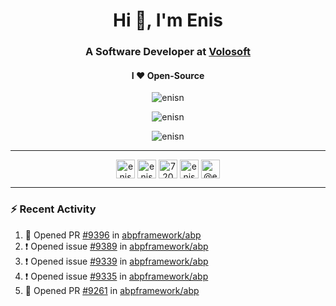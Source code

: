 <h1 align="center">Hi 👋, I'm Enis</h1>
<h3 align="center">A Software Developer at <a href="/volosoft">Volosoft</a></h3>

<h4 align="center"> I ❤ Open-Source</h4>

<p align="center"> <img src="https://komarev.com/ghpvc/?username=enisn" alt="enisn" /> </p>

<p align="center">
<img src="https://github-readme-stats.vercel.app/api/top-langs/?username=enisn&layout=compact" alt="enisn" />
</p>

<p align="center">
<img src="https://github-readme-stats.vercel.app/api?username=enisn&show_icons=true" alt="enisn" />
</p>

<hr />

<p align="center">
<a href="https://dev.to/enisn" target="blank"><img align="center" src="https://cdn.jsdelivr.net/npm/simple-icons@3.0.1/icons/dev-dot-to.svg" alt="enisn" height="30" width="30" /></a>
<a href="https://twitter.com/enisnecipoglu" target="blank"><img align="center" src="https://cdn.jsdelivr.net/npm/simple-icons@3.0.1/icons/twitter.svg" alt="enisnecipoglu" height="30" width="30" /></a>
<a href="https://stackoverflow.com/users/7200126" target="blank"><img align="center" src="https://cdn.jsdelivr.net/npm/simple-icons@3.0.1/icons/stackoverflow.svg" alt="7200126" height="30" width="30" /></a>
<a href="https://instagram.com/enisnecipoglu" target="blank"><img align="center" src="https://cdn.jsdelivr.net/npm/simple-icons@3.0.1/icons/instagram.svg" alt="enisnecipoglu" height="30" width="30" /></a>
<a href="https://medium.com/@enis.necipoglu" target="blank"><img align="center" src="https://cdn.jsdelivr.net/npm/simple-icons@3.0.1/icons/medium.svg" alt="@enis.necipoglu" height="30" width="30" /></a>
</p>

<hr />

### :zap: Recent Activity

<!--START_SECTION:activity-->
1. 💪 Opened PR [#9396](https://github.com/abpframework/abp/pull/9396) in [abpframework/abp](https://github.com/abpframework/abp)
2. ❗️ Opened issue [#9389](https://github.com/abpframework/abp/issues/9389) in [abpframework/abp](https://github.com/abpframework/abp)
3. ❗️ Opened issue [#9339](https://github.com/abpframework/abp/issues/9339) in [abpframework/abp](https://github.com/abpframework/abp)
4. ❗️ Opened issue [#9335](https://github.com/abpframework/abp/issues/9335) in [abpframework/abp](https://github.com/abpframework/abp)
5. 💪 Opened PR [#9261](https://github.com/abpframework/abp/pull/9261) in [abpframework/abp](https://github.com/abpframework/abp)
<!--END_SECTION:activity-->
